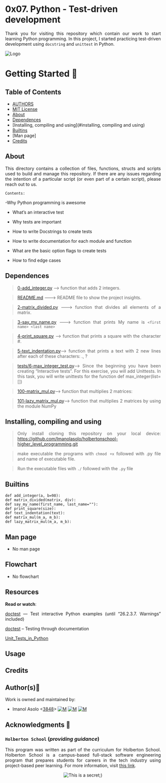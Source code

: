 # 0x07. Python - Test-driven development

<div style="text-align: justify">

Thank you for visiting this repository which contain our work to start learning Python programming. In this project, I started practicing test-driven development using `docstring` and `unittest` in Python.


![Logo](https://www.howtogeek.com/wp-content/uploads/2021/05/laptop-with-terminal-big.png?height=200p&trim=2,2,2,50)

# Getting Started :running:
<div style="text-align: justify">

## Table of Contents
* [AUTHORS](./AUTHORS)
* [MIT License](./LICENSE)
* [About](#about)
* [Dependences](#dependences)
* [Installing, compiling and using](#installing, compiling and using)
* [Builtins](#builtins)
* [Man page]
* [Credits](#credits)

## About
This directory contains a collection of files, functions, structs and scripts used to build and manage this repository. If there are any issues regarding the intention of a particular script (or even part of a certain script), please reach out to us.
	
	Contents:

-Why Python programming is awesome

- What’s an interactive test

- Why tests are important

- How to write Docstrings to create tests

- How to write documentation for each module and function

- What are the basic option flags to create tests

- How to find edge cases
	
## Dependences 
	
> [0-add_integer.py](https://github.com/Imanolasolo/holbertonschool-higher_level_programming/blob/master/0x06-python-classes/0-square.py) --> function that adds 2 integers.

> [README.md](https://github.com/Imanolasolo/holbertonschool-higher_level_programming/blob/master/0x06-python-classes/README.md) ---> README file to show the project insights. 

>[2-matrix_divided.py](https://github.com/Imanolasolo/holbertonschool-higher_level_programming/blob/master/0x06-python-classes/1-square.py) --->  function that divides all elements of a matrix.

>[3-say_my_name.py](https://github.com/Imanolasolo/holbertonschool-higher_level_programming/blob/master/0x06-python-classes/2-square.py) --->  function that prints My name is ``<first name> <last name>``

>[4-print_square.py](https://github.com/Imanolasolo/holbertonschool-higher_level_programming/blob/master/0x06-python-classes/3-square.py) --> function that prints a square with the character #.

>[5-text_indentation.py](https://github.com/Imanolasolo/holbertonschool-higher_level_programming/blob/master/0x06-python-classes/4-square.py)--> function that prints a text with 2 new lines after each of these characters: ., ?

>[tests/6-max_integer_test.py](https://github.com/Imanolasolo/holbertonschool-higher_level_programming/blob/master/0x06-python-classes/5-square.py)--> Since the beginning you have been creating “Interactive tests”. For this exercise, you will add Unittests.
In this task, you will write unittests for the function def max_integer(list=[])
	
>[100-matrix_mul.py](https://github.com/Imanolasolo/holbertonschool-higher_level_programming/blob/master/0x06-python-classes/6-square.py)-->  function that multiplies 2 matrices:
	
>[101-lazy_matrix_mul.py](https://github.com/Imanolasolo/holbertonschool-higher_level_programming/blob/master/0x06-python-classes/100-singly_linked_list.py)--> function that multiplies 2 matrices by using the module NumPy
	



## Installing, compiling and using
	
> Only install cloning this repository on your local device:  https://github.com/Imanolasolo/holbertonschool-higher_level_programming.git
	
> make executable the programs with `chmod +x` followed with .py file and name of executable file.
	
> Run the executable files with `./` followed with the `.py` file





## Builtins
```
def add_integer(a, b=98):
def matrix_divided(matrix, div):
def say_my_name(first_name, last_name=""):
def print_square(size):
def text_indentation(text):
def matrix_mul(m_a, m_b):
def lazy_matrix_mul(m_a, m_b):

```
		
## Man page

-  No man page

## Flowchart
	
- No flowchart

## Resources

**Read or watch**:


[doctest](https://intranet.hbtn.io/rltoken/alaT1C9CeCbkRKh-yjMRww) — Test interactive Python examples (until “26.2.3.7. Warnings” included)

[doctest](https://intranet.hbtn.io/rltoken/cpEYbv_Z55QrSVRiuG5tUw) – Testing through documentation

[Unit_Tests_in_Python](https://intranet.hbtn.io/rltoken/CELicn3K8hODQsWZak_h0g)


## Usage



## Credits

## Author(s):blue_book:

Work is owned and maintained by:
* Imanol Asolo <[3848](mailto:3848@holbertonschool.com)> [![M](https://upload.wikimedia.org/wikipedia/commons/thumb/9/91/Octicons-mark-github.svg/25px-Octicons-mark-github.svg.png)](https://github.com/Imanolasolo) [![M](https://upload.wikimedia.org/wikipedia/fr/thumb/c/c8/Twitter_Bird.svg/25px-Twitter_Bird.svg.png)](https://twitter.com/jjusturi) [![M](https://upload.wikimedia.org/wikipedia/commons/thumb/c/ca/LinkedIn_logo_initials.png/25px-LinkedIn_logo_initials.png)](https://www.linkedin.com/in/imanol-asolo-5ba9b42a/)


## Acknowledgments :mega: 

### **`Holberton School`** (*providing guidance*)
This program was written as part of the curriculum for Holberton School.
Holberton School is a campus-based full-stack software engineering program
that prepares students for careers in the tech industry using project-based
peer learning. For more information, visit [this link](https://www.holbertonschool.com/).
<p align="center">
	<img src="https://assets.website-files.com/6105315644a26f77912a1ada/610540e8b4cd6969794fe673_Holberton_School_logo-04-04.svg" alt="This is a secret;)">
</p>